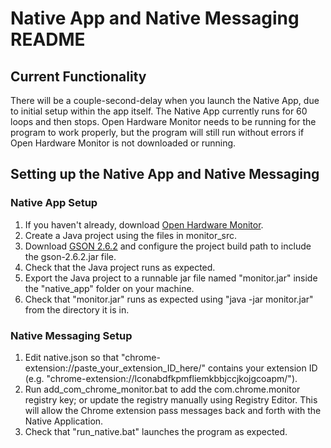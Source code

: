 # Native App and Native Messaging README
## Current Functionality
There will be a couple-second-delay when you launch the Native App, due to initial setup within the app itself. The Native App currently runs for 60 loops and then stops. Open Hardware Monitor needs to be running for the program to work properly, but the program will still run without errors if Open Hardware Monitor is not downloaded or running.

## Setting up the Native App and Native Messaging
### Native App Setup
1. If you haven't already, download [Open Hardware Monitor](https://openhardwaremonitor.org/).
3. Create a Java project using the files in monitor_src. 
4. Download [GSON 2.6.2](https://search.maven.org/artifact/com.google.code.gson/gson/2.6.2/jar) and configure the project build path to include the gson-2.6.2.jar file.
5. Check that the Java project runs as expected.
6. Export the Java project to a runnable jar file named "monitor.jar" inside the "native_app" folder on your machine.
7. Check that "monitor.jar" runs as expected using "java -jar monitor.jar" from the directory it is in.

### Native Messaging Setup
1. Edit native.json so that "chrome-extension://paste_your_extension_ID_here/" contains your extension ID (e.g. "chrome-extension://lconabdfkpmfliemkbbjccjkojgcoapm/").
2. Run add_com_chrome_monitor.bat to add the com.chrome.monitor registry key; or update the registry manually using Registry Editor. This will allow the Chrome extension pass messages back and forth with the Native Application.
3. Check that "run_native.bat" launches the program as expected.
